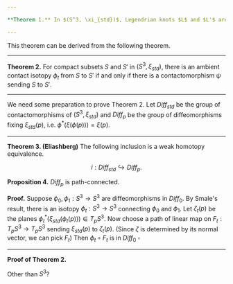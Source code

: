```yaml
---

**Theorem 1.** In $(S^3, \xi_{std})$, Legendrian knots $L$ and $L'$ are Legendrian isotopic if and only if the complements of standard neighborhoods are contactomorphic.

---
```


This theorem can be derived from the following theorem.

---

**Theorem 2.**  For compact subsets $S$ and $S'$ in $(S^3, \xi_{std})$, there is an ambient contact isotopy $\phi_t$ from $S$ to $S'$ if and only if there is a contactomorphism $\psi$ sending $S$ to $S'$.

---

We need some preparation to prove Theorem 2. Let $\textit{Diff}_{std}$ be the group of contactomorphisms of $(S^3, \xi_{std})$ and $\textit{Diff}_p$ be the group of diffeomorphisms fixing $\xi_{std}(p)$, i.e. $\phi^*(\xi(\phi(p))) = \xi(p)$.

---

**Theorem 3. (Eliashberg)** The following inclusion is a weak homotopy equivalence.

$$i: \textit{Diff}_{std} \hookrightarrow \textit{Diff}_p.$$

**Proposition 4.** $\textit{Diff}_p$ is path-connected.

**Proof.** Suppose $\phi_0, \phi_1:S^3 \rightarrow S^3$ are diffeomorphisms in $\textit{Diff}_0$. By Smale's result, there is an isotopy $\phi_t: S^3 \to S^3$ connecting $\phi_0$ and $\phi_1$. Let $\zeta_t(p)$ be the planes $\phi_t^*(\xi_{std}(\phi_t(p))) \in T_pS^3$. Now choose a path of linear map on $F_t: T_pS^3 \to T_pS^3$ sending $\xi_{std}(p)$ to $\zeta_t(p)$. (Since $\zeta$ is determined by its normal vector, we can pick $F_t$) Then $\phi_t \circ F_t$ is in $\textit{Diff}_0$  $\square$

---

**Proof of Theorem 2.** 


Other than $S^3$?
<!--stackedit_data:
eyJoaXN0b3J5IjpbODY3MjUyNjYzLDM0MDEzMzY3LC0yMTMzNz
I0MTQwLDIxMjQyNzk1MDgsLTEzMDcxOTQxMTYsLTE4NDAyMDYy
MzMsMTE0NjIwNDQ1OCwtMTM4NjI0Njg4XX0=
-->